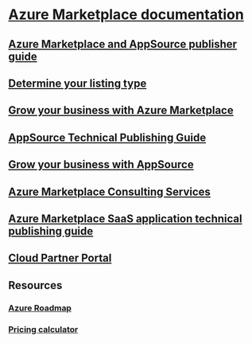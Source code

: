 # [Azure Marketplace documentation](index.md)
## [Azure Marketplace and AppSource publisher guide](marketplace-publishers-guide.md)
## [Determine your listing type](determine-your-listing-type.md)
## [Grow your business with Azure Marketplace](grow-your-business-azure-marketplace.md)
## [AppSource Technical Publishing Guide](marketplace-what-is-appsource.md)
## [Grow your business with AppSource](marketplace-grow-your-business-with-appsource.md)
## [Azure Marketplace Consulting Services](consulting-services.md)
## [Azure Marketplace SaaS application technical publishing guide](marketplace-saas-applications-technical-publishing-guide.md)
## [Cloud Partner Portal](./cloud-partner-portal/cloud-partner-portal-what-is-the-cloud-partner-portal.md)
## Resources
### [Azure Roadmap](https://azure.microsoft.com/roadmap/)
### [Pricing calculator](https://azure.microsoft.com/pricing/calculator/)
